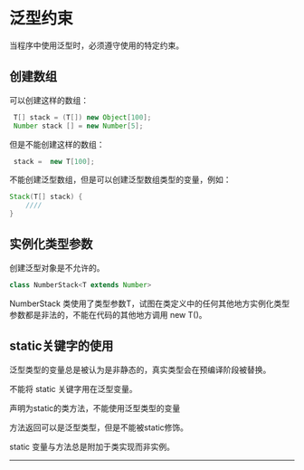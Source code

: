 #   泛型约束

当程序中使用泛型时，必须遵守使用的特定约束。

##  创建数组

可以创建这样的数组：

```Java
 T[] stack = (T[]) new Object[100];
 Number stack [] = new Number[5];
```

但是不能创建这样的数组：

```Java
 stack =  new T[100];
```

不能创建泛型数组，但是可以创建泛型数组类型的变量，例如：

```Java
Stack(T[] stack) {
    ////
}
```

##  实例化类型参数

创建泛型对象是不允许的。

```Java
class NumberStack<T extends Number>
```

NumberStack 类使用了类型参数T，试图在类定义中的任何其他地方实例化类型参数都是非法的，不能在代码的其他地方调用 new T()。

##  static关键字的使用

泛型类型的变量总是被认为是非静态的，真实类型会在预编译阶段被替换。

不能将 static 关键字用在泛型变量。

声明为static的类方法，不能使用泛型类型的变量

方法返回可以是泛型类型，但是不能被static修饰。

static 变量与方法总是附加于类实现而非实例。

----